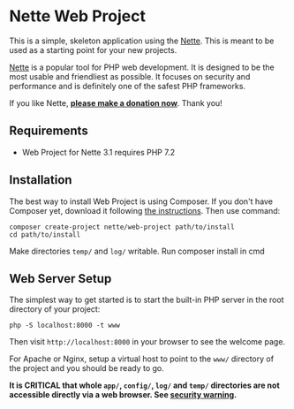 Nette Web Project
=================

This is a simple, skeleton application using the [Nette](https://nette.org). This is meant to
be used as a starting point for your new projects.

[Nette](https://nette.org) is a popular tool for PHP web development.
It is designed to be the most usable and friendliest as possible. It focuses
on security and performance and is definitely one of the safest PHP frameworks.

If you like Nette, **[please make a donation now](https://nette.org/donate)**. Thank you!


Requirements
------------

- Web Project for Nette 3.1 requires PHP 7.2


Installation
------------

The best way to install Web Project is using Composer. If you don't have Composer yet,
download it following [the instructions](https://doc.nette.org/composer). Then use command:

	composer create-project nette/web-project path/to/install
	cd path/to/install


Make directories `temp/` and `log/` writable.
Run composer install in cmd


Web Server Setup
----------------

The simplest way to get started is to start the built-in PHP server in the root directory of your project:

	php -S localhost:8000 -t www

Then visit `http://localhost:8000` in your browser to see the welcome page.

For Apache or Nginx, setup a virtual host to point to the `www/` directory of the project and you
should be ready to go.

**It is CRITICAL that whole `app/`, `config/`, `log/` and `temp/` directories are not accessible directly
via a web browser. See [security warning](https://nette.org/security-warning).**

